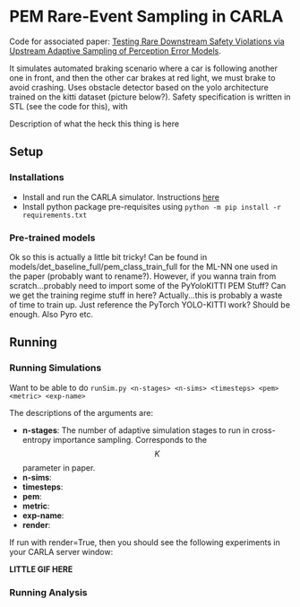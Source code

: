 # PEM Rare-Event Sampling in CARLA

Code for associated paper: [Testing Rare Downstream Safety Violations via Upstream Adaptive Sampling of Perception Error Models](https://arxiv.org/abs/2209.09674).

It simulates automated braking scenario where a car is following another one in front, and then the other car brakes at red light, we must brake to avoid crashing. Uses obstacle detector based on the yolo architecture trained on the kitti dataset (picture below?). Safety specification is written in STL (see the code for this), with 

Description of what the heck this thing is here

## Setup

### Installations
- Install and run the CARLA simulator. Instructions [here](https://carla.readthedocs.io/en/latest/start_quickstart/)
- Install python package pre-requisites using `python -m pip install -r requirements.txt`

### Pre-trained models

Ok so this is actually a little bit tricky! Can be found in models/det_baseline_full/pem_class_train_full for the ML-NN one used in the paper (probably want to rename?). However, if you wanna train from scratch...probably need to import some of the PyYoloKITTI PEM Stuff? Can we get the training regime stuff in here? Actually...this is probably a waste of time to train up. Just reference the PyTorch YOLO-KITTI work? Should be enough. Also Pyro etc.

## Running

### Running Simulations

Want to be able to do `runSim.py <n-stages> <n-sims> <timesteps> <pem> <metric> <exp-name>`

The descriptions of the arguments are:

- __n-stages__: The number of adaptive simulation stages to run in cross-entropy importance sampling. Corresponds to the $$K$$ parameter in paper.
- __n-sims__:
- __timesteps__:
- __pem__:
- __metric__:
- __exp-name__:
- __render__:

If run with render=True, then you should see the following experiments in your CARLA server window:

**LITTLE GIF HERE**

### Running Analysis
